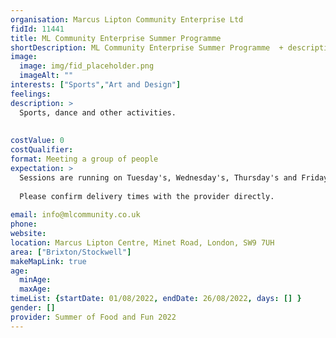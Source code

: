 ```yaml
---
organisation: Marcus Lipton Community Enterprise Ltd
fidId: 11441
title: ML Community Enterprise Summer Programme 
shortDescription: ML Community Enterprise Summer Programme  + description
image:
  image: img/fid_placeholder.png
  imageAlt: ""
interests: ["Sports","Art and Design"]
feelings:
description: >
  Sports, dance and other activities. 
  
  
costValue: 0
costQualifier: 
format: Meeting a group of people
expectation: >
  Sessions are running on Tuesday's, Wednesday's, Thursday's and Friday's. 
  
  Please confirm delivery times with the provider directly. 
  
email: info@mlcommunity.co.uk
phone: 
website: 
location: Marcus Lipton Centre, Minet Road, London, SW9 7UH
area: ["Brixton/Stockwell"]
makeMapLink: true
age:
  minAge: 
  maxAge: 
timeList: {startDate: 01/08/2022, endDate: 26/08/2022, days: [] }
gender: []
provider: Summer of Food and Fun 2022
---
```


